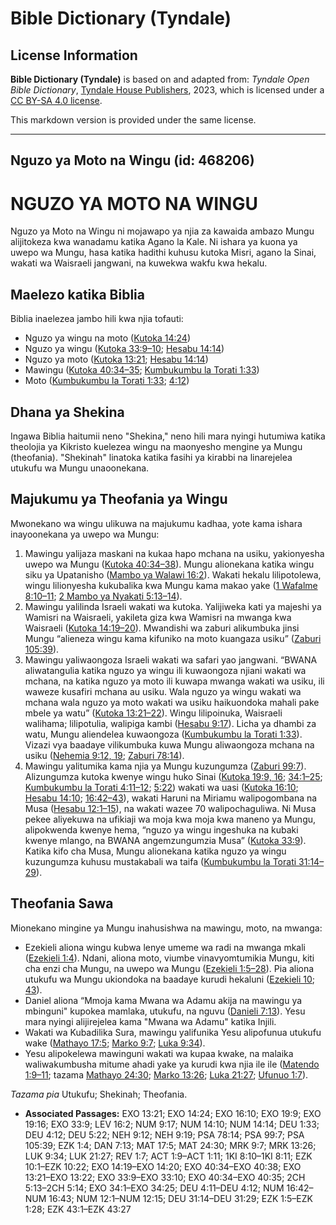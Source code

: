 # Bible Dictionary (Tyndale)

## License Information

**Bible Dictionary (Tyndale)** is based on and adapted from: _Tyndale Open Bible Dictionary_, [Tyndale House Publishers](https://tyndaleopenresources.com/), 2023, which is licensed under a [CC BY-SA 4.0 license](https://creativecommons.org/licenses/by-sa/4.0/legalcode.en).

This markdown version is provided under the same license.



--------------------------------

## Nguzo ya Moto na Wingu (id: 468206)

NGUZO YA MOTO NA WINGU
======================

Nguzo ya Moto na Wingu ni mojawapo ya njia za kawaida ambazo Mungu alijitokeza kwa wanadamu katika Agano la Kale. Ni ishara ya kuona ya uwepo wa Mungu, hasa katika hadithi kuhusu kutoka Misri, agano la Sinai, wakati wa Waisraeli jangwani, na kuwekwa wakfu kwa hekalu.

Maelezo katika Biblia
---------------------

Biblia inaelezea jambo hili kwa njia tofauti:

* Nguzo ya wingu na moto ([Kutoka 14:24](https://ref.ly/Exod14:24))
* Nguzo ya wingu ([Kutoka 33:9–10](https://ref.ly/Exod33:9-Exod33:10); [Hesabu 14:14](https://ref.ly/Num14:14))
* Nguzo ya moto ([Kutoka 13:21](https://ref.ly/Exod13:21); [Hesabu 14:14](https://ref.ly/Num14:14))
* Mawingu ([Kutoka 40:34–35](https://ref.ly/Exod40:34-Exod40:35); [Kumbukumbu la Torati 1:33](https://ref.ly/Deut1:33))
* Moto ([Kumbukumbu la Torati 1:33](https://ref.ly/Deut1:33); [4:12](https://ref.ly/Deut4:12))

Dhana ya Shekina
----------------

Ingawa Biblia haitumii neno "Shekina," neno hili mara nyingi hutumiwa katika theolojia ya Kikristo kuelezea wingu na maonyesho mengine ya Mungu (theofania). "Shekinah" linatoka katika fasihi ya kirabbi na linarejelea utukufu wa Mungu unaoonekana.

Majukumu ya Theofania ya Wingu
------------------------------

Mwonekano wa wingu ulikuwa na majukumu kadhaa, yote kama ishara inayoonekana ya uwepo wa Mungu:

1. Mawingu yalijaza maskani na kukaa hapo mchana na usiku, yakionyesha uwepo wa Mungu ([Kutoka 40:34–38](https://ref.ly/Exod40:34-Exod40:38)). Mungu alionekana katika wingu siku ya Upatanisho ([Mambo ya Walawi 16:2](https://ref.ly/Lev16:2)). Wakati hekalu lilipotolewa, wingu lilionyesha kukubalika kwa Mungu kama makao yake ([1 Wafalme 8:10–11](https://ref.ly/1Kgs8:10-1Kgs8:11); [2 Mambo ya Nyakati 5:13–14](https://ref.ly/2Chr5:13-2Chr5:14)).
2. Mawingu yalilinda Israeli wakati wa kutoka. Yalijiweka kati ya majeshi ya Wamisri na Waisraeli, yakileta giza kwa Wamisri na mwanga kwa Waisraeli ([Kutoka 14:19–20](https://ref.ly/Exod14:19-Exod14:20)). Mwandishi wa zaburi alikumbuka jinsi Mungu “alieneza wingu kama kifuniko na moto kuangaza usiku” ([Zaburi 105:39](https://ref.ly/Ps105:39)).
3. Mawingu yaliwaongoza Israeli wakati wa safari yao jangwani. “BWANA aliwatangulia katika nguzo ya wingu ili kuwaongoza njiani wakati wa mchana, na katika nguzo ya moto ili kuwapa mwanga wakati wa usiku, ili waweze kusafiri mchana au usiku. Wala nguzo ya wingu wakati wa mchana wala nguzo ya moto wakati wa usiku haikuondoka mahali pake mbele ya watu” ([Kutoka 13:21–22](https://ref.ly/Exod13:21-Exod13:22)). Wingu lilipoinuka, Waisraeli walihama; lilipotulia, walipiga kambi ([Hesabu 9:17](https://ref.ly/Num9:17)). Licha ya dhambi za watu, Mungu aliendelea kuwaongoza ([Kumbukumbu la Torati 1:33](https://ref.ly/Deut1:33)). Vizazi vya baadaye vilikumbuka kuwa Mungu aliwaongoza mchana na usiku ([Nehemia 9:12, 19](https://ref.ly/Neh9:12,Neh9:19); [Zaburi 78:14](https://ref.ly/Ps78:14)).
4. Mawingu yalitumika kama njia ya Mungu kuzungumza ([Zaburi 99:7](https://ref.ly/Ps99:7)). Alizungumza kutoka kwenye wingu huko Sinai ([Kutoka 19:9, 16](https://ref.ly/Exod19:9); [34:1–25](https://ref.ly/Exod34:1-Exod34:25); [Kumbukumbu la Torati 4:11–12](https://ref.ly/Deut4:11-Deut4:12); [5:22](https://ref.ly/Deut5:22)) wakati wa uasi ([Kutoka 16:10](https://ref.ly/Exod16:10); [Hesabu 14:10](https://ref.ly/Num14:10); [16:42–43](https://ref.ly/Num16:42-Num16:43)), wakati Haruni na Miriamu walipogombana na Musa ([Hesabu 12:1–15](https://ref.ly/Num12:1-Num12:15)), na wakati wazee 70 walipochaguliwa. Ni Musa pekee aliyekuwa na ufikiaji wa moja kwa moja kwa maneno ya Mungu, alipokwenda kwenye hema, “nguzo ya wingu ingeshuka na kubaki kwenye mlango, na BWANA angemzungumzia Musa” ([Kutoka 33:9](https://ref.ly/Exod33:9)). Katika kifo cha Musa, Mungu alionekana katika nguzo ya wingu kuzungumza kuhusu mustakabali wa taifa ([Kumbukumbu la Torati 31:14–29](https://ref.ly/Deut31:14-Deut31:29)).

Theofania Sawa
--------------

Mionekano mingine ya Mungu inahusishwa na mawingu, moto, na mwanga:

* Ezekieli aliona wingu kubwa lenye umeme wa radi na mwanga mkali ([Ezekieli 1:4](https://ref.ly/Ezek1:4)). Ndani, aliona moto, viumbe vinavyomtumikia Mungu, kiti cha enzi cha Mungu, na uwepo wa Mungu ([Ezekieli 1:5–28](https://ref.ly/Ezek1:5-Ezek1:28)). Pia aliona utukufu wa Mungu ukiondoka na baadaye kurudi hekaluni ([Ezekieli 10](https://ref.ly/Ezek10:1-Ezek10:22); [43](https://ref.ly/Ezek43:1-Ezek43:27)).
* Daniel aliona “Mmoja kama Mwana wa Adamu akija na mawingu ya mbinguni" kupokea mamlaka, utukufu, na nguvu ([Danieli 7:13](https://ref.ly/Dan7:13)). Yesu mara nyingi alijirejelea kama "Mwana wa Adamu" katika Injili.
* Wakati wa Kubadilika Sura, mawingu yalifunika Yesu alipofunua utukufu wake ([Mathayo 17:5](https://ref.ly/Matt17:5); [Marko 9:7](https://ref.ly/Mark9:7); [Luka 9:34](https://ref.ly/Luke9:34)).
* Yesu alipokelewa mawinguni wakati wa kupaa kwake, na malaika waliwakumbusha mitume ahadi yake ya kurudi kwa njia ile ile ([Matendo 1:9–11](https://ref.ly/Acts1:9-Acts1:11); tazama [Mathayo 24:30](https://ref.ly/Matt24:30); [Marko 13:26](https://ref.ly/Mark13:26); [Luka 21:27](https://ref.ly/Luke21:27); [Ufunuo 1:7](https://ref.ly/Rev1:7)).

*Tazama pia* Utukufu; Shekinah; Theofania.

* **Associated Passages:** EXO 13:21; EXO 14:24; EXO 16:10; EXO 19:9; EXO 19:16; EXO 33:9; LEV 16:2; NUM 9:17; NUM 14:10; NUM 14:14; DEU 1:33; DEU 4:12; DEU 5:22; NEH 9:12; NEH 9:19; PSA 78:14; PSA 99:7; PSA 105:39; EZK 1:4; DAN 7:13; MAT 17:5; MAT 24:30; MRK 9:7; MRK 13:26; LUK 9:34; LUK 21:27; REV 1:7; ACT 1:9–ACT 1:11; 1KI 8:10–1KI 8:11; EZK 10:1–EZK 10:22; EXO 14:19–EXO 14:20; EXO 40:34–EXO 40:38; EXO 13:21–EXO 13:22; EXO 33:9–EXO 33:10; EXO 40:34–EXO 40:35; 2CH 5:13–2CH 5:14; EXO 34:1–EXO 34:25; DEU 4:11–DEU 4:12; NUM 16:42–NUM 16:43; NUM 12:1–NUM 12:15; DEU 31:14–DEU 31:29; EZK 1:5–EZK 1:28; EZK 43:1–EZK 43:27

